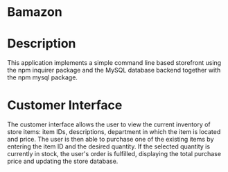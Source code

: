 # Bamazon

# Description
This application implements a simple command line based storefront using the npm inquirer package and the MySQL database backend together with the npm mysql package.

# Customer Interface
The customer interface allows the user to view the current inventory of store items: item IDs, descriptions, department in which the item is located and price. The user is then able to purchase one of the existing items by entering the item ID and the desired quantity. If the selected quantity is currently in stock, the user's order is fulfilled, displaying the total purchase price and updating the store database. 
